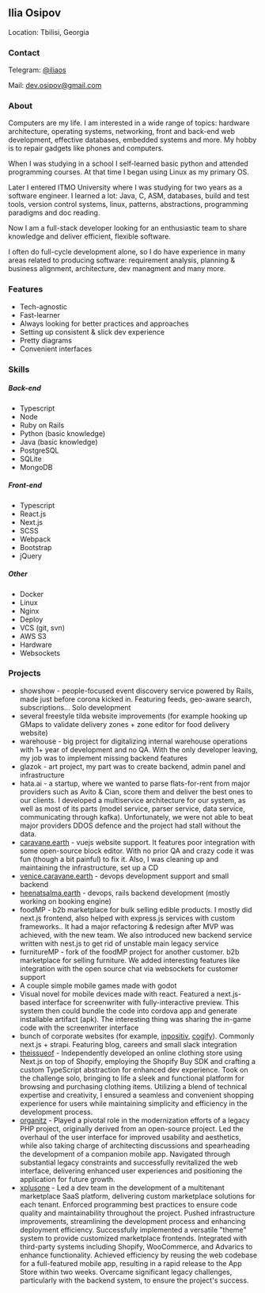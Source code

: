 ## Ilia Osipov
Location: Tbilisi, Georgia

### Contact

Telegram: [@iliaos](https://t.me/iliaos)

Mail: [dev.osipov@gmail.com](mailto:dev.osipov@gmail.com)

### About

Computers are my life. I am interested in a wide range of topics: hardware architecture, operating systems, networking, front and back-end web development, effective databases, embedded systems and more. My hobby is to repair gadgets like phones and computers.

When I was studying in a school I self-learned basic python and attended programming courses. At that time I began using Linux as my primary OS.

Later I entered ITMO University where I was studying for two years as a software engineer. I learned a lot: Java, C, ASM, databases, build and test tools, version control systems, linux, patterns, abstractions, programming paradigms and doc reading.

Now I am a full-stack developer looking for an enthusiastic team to share knowledge and deliver efficient, flexible software.

I often do full-cycle development alone, so I do have experience in many areas related to producing software: requirement analysis, planning & business alignment, architecture, dev managment and many more.

### Features

* Tech-agnostic
* Fast-learner
* Always looking for better practices and approaches
* Setting up consistent & slick dev experience
* Pretty diagrams
* Convenient interfaces

### Skills

##### Back-end

* Typescript
* Node
* Ruby on Rails
* Python (basic knowledge)
* Java (basic knowledge)
* PostgreSQL
* SQLite
* MongoDB

##### Front-end

* Typescript
* React.js
* Next.js
* SCSS
* Webpack
* Bootstrap
* jQuery

##### Other

* Docker
* Linux
* Nginx
* Deploy
* VCS (git, svn)
* AWS S3
* Hardware
* Websockets

### Projects

* showshow - people-focused event discovery service powered by Rails, made just before corona kicked in. Featuring feeds, geo-aware search, subscriptions... Solo development
* several freestyle tilda website improvements (for example hooking up GMaps to validate delivery zones + zone editor for food delivery website)
* warehouse - big project for digitalizing internal warehouse operations with 1+ year of development and no QA. With the only developer leaving, my job was to implement missing backend features
* glazok - art project, my part was to create backend, admin panel and infrastructure
* hata.ai - a startup, where we wanted to parse flats-for-rent from major providers such as Avito & Cian, score them and deliver the best ones to our clients. I developed a multiservice architecture for our system, as well as most of its parts (model service, parser service, data service, communicating through kafka). Unfortunately, we were not able to beat major providers DDOS defence and the project had stall without the data.
* [caravane.earth](https://caravane.earth) - vuejs website support. It features poor integration with some open-source block editor. With no prior QA and crazy code it was fun (though a bit painful) to fix it. Also, I was cleaning up and maintaining the infrastructure, set up a CD
* [venice.caravane.earth](https://venice.caravane.earth) - devops development support and small backend
* [heenatsalma.earth](https://heenatsalma.earth) - devops, rails backend development (mostly working on booking engine)
* foodMP - b2b marketplace for bulk selling edible products. I mostly did next.js frontend, also helped with express.js services with custom frameworks.. It had a major refactoring & redesign after MVP was achieved, with the new team. We also introduced new backend service written with nest.js to get rid of unstable main legacy service
* furnitureMP - fork of the foodMP project for another customer. b2b marketplace for selling furniture. We added interesting features like integration with the open source chat via websockets for customer support
* A couple simple mobile games made with godot
* Visual novel for mobile devices made with react. Featured a next.js-based interface for screenwriter with fully-interactive preview. This system then could bundle the code into cordova app and generate installable artifact (apk). The interesting thing was sharing the in-game code with the screenwriter interface
* bunch of corporate websites (for example, [inpositiv](https://inpositiv.com), [cogify](https://cogify.io)). Commonly next.js + strapi. Featuring blog, careers and small slack integration
* [theissueof](https://staging.theissueof.com) - Independently developed an online clothing store using Next.js on top of Shopify, employing the Shopify Buy SDK and crafting a custom TypeScript abstraction for enhanced dev experience. Took on the challenge solo, bringing to life a sleek and functional platform for browsing and purchasing clothing items. Utilizing a blend of technical expertise and creativity, I ensured a seamless and convenient shopping experience for users while maintaining simplicity and efficiency in the development process.
* [organitz](https://organitz.com) - Played a pivotal role in the modernization efforts of a legacy PHP project, originally derived from an open-source project. Led the overhaul of the user interface for improved usability and aesthetics, while also taking charge of architecting discussions and spearheading the development of a companion mobile app. Navigated through substantial legacy constraints and successfully revitalized the web interface, delivering enhanced user experiences and positioning the application for future growth.
* [xplusone](xplusone.app) -  Led a dev team in the development of a multitenant marketplace SaaS platform, delivering custom marketplace solutions for each tenant. Enforced programming best practices to ensure code quality and maintainability throughout the project. Pushed infrastructure improvements, streamlining the development process and enhancing deployment efficiency. Successfully implemented a versatile "theme" system to provide customized marketplace frontends. Integrated with third-party systems including Shopify, WooCommerce, and Advarics to enhance functionality. Achieved efficiency by reusing the web codebase for a full-featured mobile app, resulting in a rapid release to the App Store within two weeks. Overcame significant legacy challenges, particularly with the backend system, to ensure the project's success.

